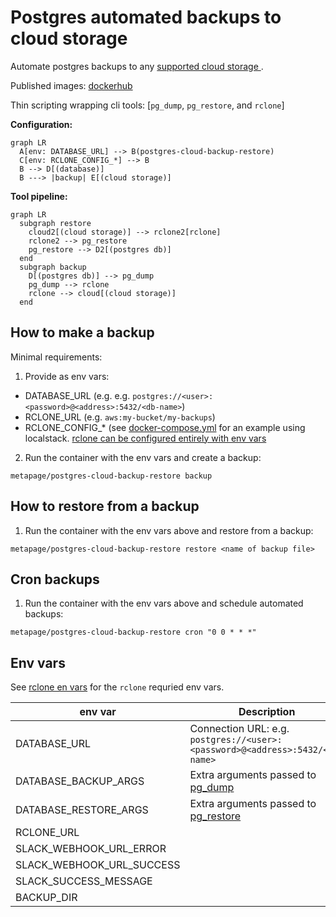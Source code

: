 # Postgres automated backups to cloud storage

Automate postgres backups to any [supported cloud storage ](https://rclone.org/#providers).

Published images: [dockerhub](https://hub.docker.com/repository/docker/metapage/postgres-cloud-backup-restore)

Thin scripting wrapping cli tools: [`pg_dump`, `pg_restore`, and `rclone`]

**Configuration:**

```mermaid
graph LR
  A[env: DATABASE_URL] --> B(postgres-cloud-backup-restore)
  C[env: RCLONE_CONFIG_*] --> B
  B --> D[(database)]
  B ---> |backup| E[(cloud storage)]
```

**Tool pipeline:**

```mermaid
graph LR
  subgraph restore
    cloud2[(cloud storage)] --> rclone2[rclone]
    rclone2 --> pg_restore
    pg_restore --> D2[(postgres db)]
  end
  subgraph backup
    D[(postgres db)] --> pg_dump
    pg_dump --> rclone
    rclone --> cloud[(cloud storage)]
  end
```

## How to make a backup

Minimal requirements:

1. Provide as env vars:
  - DATABASE_URL (e.g. e.g. `postgres://<user>:<password>@<address>:5432/<db-name>`)
  - RCLONE_URL (e.g. `aws:my-bucket/my-backups`)
  - RCLONE_CONFIG_* (see [docker-compose.yml](./docker-compose.yml) for an example using localstack. [rclone can be configured entirely with env vars](https://rclone.org/docs/#environment-variables)
2. Run the container with the env vars and create a backup:
```
metapage/postgres-cloud-backup-restore backup
```

## How to restore from a backup

1. Run the container with the env vars above and restore from a backup:
```
metapage/postgres-cloud-backup-restore restore <name of backup file>
```


## Cron backups

1. Run the container with the env vars above and schedule automated backups:
```
metapage/postgres-cloud-backup-restore cron "0 0 * * *"
```


## Env vars

See [rclone en vars](https://rclone.org/docs/#environment-variables) for the `rclone` requried env vars.


| env var      | Description |
| ----------- | ----------- |
| DATABASE_URL      | Connection URL: e.g. `postgres://<user>:<password>@<address>:5432/<db-name>` |
| DATABASE_BACKUP_ARGS   | Extra arguments passed to [pg_dump](https://www.postgresql.org/docs/14/app-pgdump.html) |
| DATABASE_RESTORE_ARGS   | Extra arguments passed to [pg_restore](https://www.postgresql.org/docs/14/app-pgrestore.html) |
| RCLONE_URL   | |
| SLACK_WEBHOOK_URL_ERROR   | |
| SLACK_WEBHOOK_URL_SUCCESS   | |
| SLACK_SUCCESS_MESSAGE   | |
| BACKUP_DIR   | |
